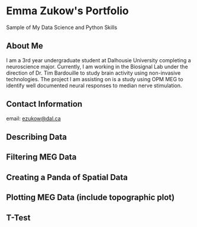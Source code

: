 # Emma Zukow's Portfolio
Sample of My Data Science and Python Skills

## About Me
I am a 3rd year undergraduate student at Dalhousie University completing a neuroscience major. Currently, I am working in the Biosignal Lab under the direction of Dr. Tim Bardouille to study brain activity using non-invasive technologies. The project I am assisting on is a study using OPM MEG to identify well documented neural responses to median nerve stimulation. 

## Contact Information
email: ezukow@dal.ca

## Describing Data

## Filtering MEG Data

## Creating a Panda of Spatial Data

## Plotting MEG Data (include topographic plot)

## T-Test
